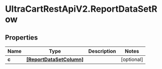 # UltraCartRestApiV2.ReportDataSetRow

## Properties

Name | Type | Description | Notes
------------ | ------------- | ------------- | -------------
**c** | [**[ReportDataSetColumn]**](ReportDataSetColumn.md) |  | [optional] 


